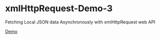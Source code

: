 # xmlHttpRequest-Demo-3

Fetching Local JSON data  Asynchronously with xmlHttpRequest web API

[Demo](https://alidhuniya.github.io/xmlHttpRequest-Demo-3/index.html)
